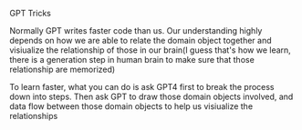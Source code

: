 GPT Tricks

Normally GPT writes faster code than us. Our understanding highly depends on how we are able to relate the domain object together and visiualize the relationship of those in our brain(I guess that's how we learn, there is a generation step in human brain to make sure that those relationship are memorized)

To learn faster, what you can do is ask GPT4 first to break the process down into steps. Then ask GPT to draw those domain objects involved, and data flow between those domain objects to help us visiualize the relationships
